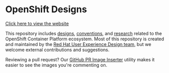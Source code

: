 # OpenShift Designs

[Click here to view the website](https://openshift.github.io/openshift-origin-design/)

This repository includes [designs](https://openshift.github.io/openshift-origin-design/designs/), [conventions](https://openshift.github.io/openshift-origin-design/conventions/), and [research](https://openshift.github.io/openshift-origin-design/research/) related to the OpenShift Container Platform ecosystem. Most of this repository is created and maintained by the [Red Hat User Experience Design team](https://www.redhat.com/en/about/product-design), but we welcome external contributions and suggestions.

Reviewing a pull request? Our [GitHub PR Image Inserter](https://andybraren.com/tools/gh-pr-image-inserter.html) utility makes it easier to see the images you're commenting on.
